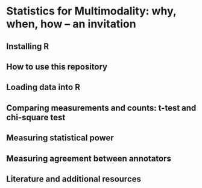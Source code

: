 # Statistics for Multimodality: why, when, how – an invitation

## Installing R

## How to use this repository

## Loading data into R

## Comparing measurements and counts: t-test and chi-square test

## Measuring statistical power

## Measuring agreement between annotators

## Literature and additional resources

